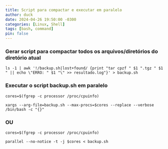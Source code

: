 ```yaml
---
title: Script para compactar e executar em paralelo
author: duck
date: 2024-04-26 19:50:00 -0300
categories: [Linux, Shell]
tags: [bash, command]
pin: false
---
```


### Gerar script para compactar todos os arquivos/diretórios do diretório atual
```console
ls -1 | awk '!/backup.sh|lost+found/ {print "tar cpzf " $1 ".tgz " $1 " || echo \"ERRO: " $1 "\" >> resultado.log"}' > backup.sh
```

### Executar o script backup.sh em paralelo
```console
cores=$(fgrep -c processor /proc/cpuinfo)

xargs --arg-file=backup.sh --max-procs=$cores --replace --verbose /bin/bash -c "{}"
```

### OU

```console
cores=$(fgrep -c processor /proc/cpuinfo)

parallel --no-notice -t -j $cores < backup.sh
```